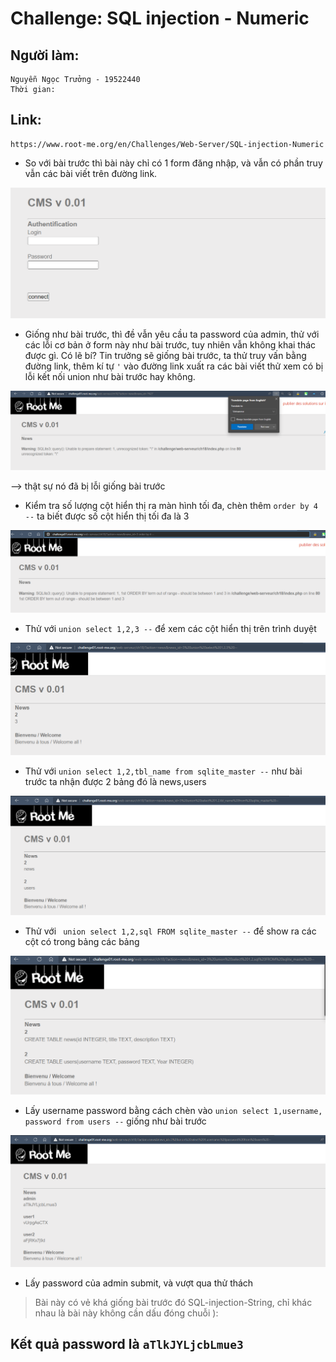 # Challenge: SQL injection - Numeric
## Người làm:   
    Nguyễn Ngọc Trưởng - 19522440
    Thời gian: 
## Link: 
    https://www.root-me.org/en/Challenges/Web-Server/SQL-injection-Numeric

- So với bài trước thì bài này chỉ có 1 form đăng nhập, và vẫn có phần truy vẫn các bài viết trên đường link.
<p align="center"><img src="./images/4.1.png"></p>

- Giống như bài trước, thì đề vẫn yêu cầu ta password của admin, thử với các lỗi cơ bản ở form này như bài trước, tuy nhiên vẫn không khai thác được gì.
Có lẽ bí? Tin trưởng sẽ giống bài trước, ta thử truy vấn bằng đường link, thêm kí tự `'` vào đường link xuất ra các bài viết thử xem có bị lỗi kết nối union như bài trước hay không.
<p align="center"><img src="./images/4.2.png"></p>
--> thật sự nó đã bị lỗi giống bài trước

- Kiểm tra số lượng cột hiển thị ra màn hình tối đa, chèn thêm `order by 4 --` ta biết được số cột hiển thị tối đa là 3
<p align="center"><img src="./images/4.3.png"></p>

- Thử với `union select 1,2,3 --` để xem các cột hiển thị trên trình duyệt
<p align="center"><img src="./images/4.4.png"></p>

- Thử với ` union select 1,2,tbl_name from sqlite_master -- ` như bài trước ta nhận được 2 bảng đó là news,users
<p align="center"><img src="./images/4.5.png"></p>

- Thử với ` union select 1,2,sql FROM sqlite_master --`  để show ra các cột có trong bảng các bảng
<p align="center"><img src="./images/4.6.png"></p>

- Lấy username password bằng cách chèn vào ` union select 1,username, password from users -- ` giống như bài trước
<p align="center"><img src="./images/4.7.png"></p>

- Lấy password của admin submit, và vượt qua thử thách 

> Bài này có vẻ khá giống bài trước đó SQL-injection-String, chỉ khác nhau là bài này không cần dấu đóng chuỗi ):
## Kết quả password là `aTlkJYLjcbLmue3`
